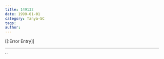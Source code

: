 ```yaml
---
title: 149132
date: 1990-01-01
category: Tanya-SC
tags: 
author: 
---
```


[[:Error Entry]]

---



``
